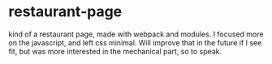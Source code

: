 # restaurant-page
kind of a restaurant page, made with webpack and modules. 
I focused more on the javascript, and left css minimal. Will improve that in the future if I see fit, but was more interested in the mechanical part, so to speak.
